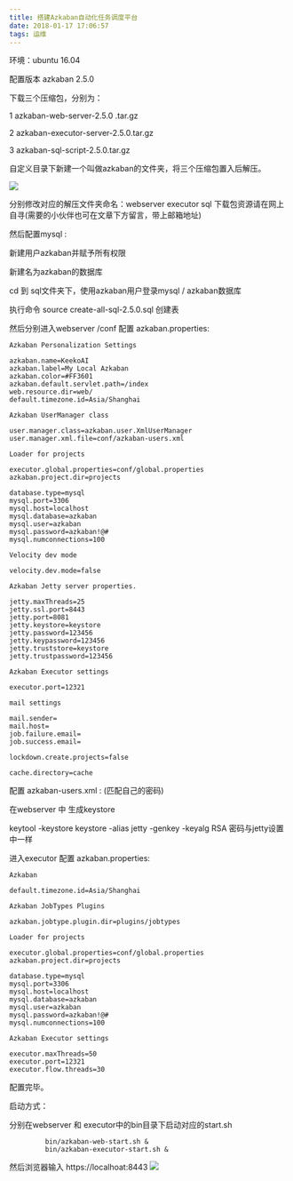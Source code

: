 ```yaml
---
title: 搭建Azkaban自动化任务调度平台
date: 2018-01-17 17:06:57
tags: 运维
---
```


环境：ubuntu 16.04

配置版本 azkaban 2.5.0

下载三个压缩包，分别为：

1 azkaban-web-server-2.5.0 .tar.gz

2 azkaban-executor-server-2.5.0.tar.gz

3 azkaban-sql-script-2.5.0.tar.gz

自定义目录下新建一个叫做azkaban的文件夹，将三个压缩包置入后解压。

![](http://redtreeblog-1253690989.cosgz.myqcloud.com/yunwei/az01.png)

分别修改对应的解压文件夹命名：webserver executor sql 
下载包资源请在网上自寻(需要的小伙伴也可在文章下方留言，带上邮箱地址)

然后配置mysql :

新建用户azkaban并赋予所有权限

新建名为azkaban的数据库

cd 到 sql文件夹下，使用azkaban用户登录mysql / azkaban数据库

执行命令 source create-all-sql-2.5.0.sql 创建表

然后分别进入webserver /conf 配置 azkaban.properties:

    Azkaban Personalization Settings
    
    azkaban.name=KeekoAI 
    azkaban.label=My Local Azkaban 
    azkaban.color=#FF3601 
    azkaban.default.servlet.path=/index 
    web.resource.dir=web/ 
    default.timezone.id=Asia/Shanghai
    
    Azkaban UserManager class
    
    user.manager.class=azkaban.user.XmlUserManager 
    user.manager.xml.file=conf/azkaban-users.xml
    
    Loader for projects
    
    executor.global.properties=conf/global.properties 
    azkaban.project.dir=projects
    
    database.type=mysql 
    mysql.port=3306 
    mysql.host=localhost 
    mysql.database=azkaban 
    mysql.user=azkaban 
    mysql.password=azkaban!@# 
    mysql.numconnections=100
    
    Velocity dev mode
    
    velocity.dev.mode=false
    
    Azkaban Jetty server properties.
    
    jetty.maxThreads=25 
    jetty.ssl.port=8443 
    jetty.port=8081 
    jetty.keystore=keystore 
    jetty.password=123456 
    jetty.keypassword=123456 
    jetty.truststore=keystore 
    jetty.trustpassword=123456
    
    Azkaban Executor settings
    
    executor.port=12321
    
    mail settings
    
    mail.sender= 
    mail.host= 
    job.failure.email= 
    job.success.email=
    
    lockdown.create.projects=false
    
    cache.directory=cache

配置 azkaban-users.xml : (匹配自己的密码)


在webserver 中 生成keystore

keytool -keystore keystore -alias jetty -genkey -keyalg RSA 密码与jetty设置中一样

进入executor 配置 azkaban.properties:

    Azkaban
    
    default.timezone.id=Asia/Shanghai
    
    Azkaban JobTypes Plugins
    
    azkaban.jobtype.plugin.dir=plugins/jobtypes
    
    Loader for projects
    
    executor.global.properties=conf/global.properties 
    azkaban.project.dir=projects
    
    database.type=mysql 
    mysql.port=3306 
    mysql.host=localhost 
    mysql.database=azkaban 
    mysql.user=azkaban 
    mysql.password=azkaban!@# 
    mysql.numconnections=100
    
    Azkaban Executor settings
    
    executor.maxThreads=50 
    executor.port=12321 
    executor.flow.threads=30


配置完毕。

启动方式：

分别在webserver 和 executor中的bin目录下启动对应的start.sh

             bin/azkaban-web-start.sh &
             bin/azkaban-executor-start.sh &

然后浏览器输入  https://localhoat:8443
![](http://redtreeblog-1253690989.cosgz.myqcloud.com/yunwei/azkaban.png)